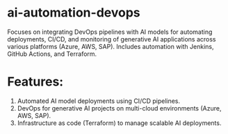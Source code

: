 # ai-automation-devops
Focuses on integrating DevOps pipelines with AI models for automating deployments, CI/CD, and monitoring of generative AI applications across various platforms (Azure, AWS, SAP). Includes automation with Jenkins, GitHub Actions, and Terraform.


# Features:

1. Automated AI model deployments using CI/CD pipelines.
2. DevOps for generative AI projects on multi-cloud environments (Azure, AWS, SAP).
3. Infrastructure as code (Terraform) to manage scalable AI deployments.
